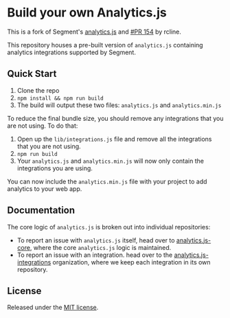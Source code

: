 # Build your own Analytics.js

This is a fork of Segment's [analytics.js](https://github.com/segmentio/analytics.js) and [#PR 154](https://github.com/segmentio/analytics.js/pull/514) by rcline.

This repository houses a pre-built version of `analytics.js` containing analytics integrations supported by Segment.

## Quick Start

1. Clone the repo
1. `npm install && npm run build`
1. The build will output these two files: `analytics.js` and `analytics.min.js`

To reduce the final bundle size, you should remove any integrations that you are not using. To do that:

1. Open up the `lib/integrations.js` file and remove all the integrations that you are not using.
1. `npm run build`
1. Your `analytics.js` and `analytics.min.js` will now only contain the integrations you are using.

You can now include the `analytics.min.js` file with your project to add analytics to your web app.

## Documentation

The core logic of `analytics.js` is broken out into individual repositories:

- To report an issue with `analytics.js` itself, head over to [analytics.js-core](https://github.com/segmentio/analytics.js-core), where the core `analytics.js` logic is maintained.
- To report an issue with an integration. head over to the [analytics.js-integrations](https://github.com/segment-integrations?query=analytics.js-integration) organization, where we keep each integration in its own repository.

## License

Released under the [MIT license](License.md).
